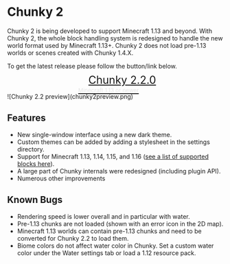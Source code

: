 # Chunky 2

Chunky 2 is being developed to support Minecraft 1.13 and beyond. With Chunky
2, the whole block handling system is redesigned to handle the new world
format used by Minecraft 1.13+. Chunky 2 does not load pre-1.13 worlds or
scenes created with Chunky 1.4.X.

To get the latest release please follow the button/link below.

<style>
btnsub{
  font-size:13px;
  line-height:5px;
  color:#e6e6e6;
}
.button{
  font-size:25px;
  line-height: 20px;
  padding-top:0.8rem;
  padding-bottom:0.6rem;
  padding-right:2rem;
  padding-left:2rem;
}
</style>
<center>
	<a href="https://chunky.lemaik.de/" class="button"> Chunky 2.2.0 <br><btnsub>Minecraft 1.13 or newer</btnsub></a>
</center>
![Chunky 2.2 preview](chunky2preview.png)

## Features

* New single-window interface using a new dark theme.
* Custom themes can be added by adding a stylesheet in the settings directory.
* Support for Minecraft 1.13, 1.14, 1.15, and 1.16 ([see a list of supported blocks here](https://chunky.lemaik.de/supported-blocks)).
* A large part of Chunky internals were redesigned (including plugin API).
* Numerous other improvements


## Known Bugs

* Rendering speed is lower overall and in particular with water.
* Pre-1.13 chunks are not loaded (shown with an error icon in the 2D map).
* Minecraft 1.13 worlds can contain pre-1.13 chunks and need to be converted
  for Chunky 2.2 to load them.
* Biome colors do not affect water color in Chunky. Set a custom water color
  under the Water settings tab or load a 1.12 resource pack.

